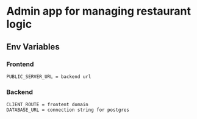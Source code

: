 # Admin app for managing restaurant logic

## Env Variables

### Frontend

```
PUBLIC_SERVER_URL = backend url
```

### Backend

```
CLIENT_ROUTE = frontent domain
DATABASE_URL = connection string for postgres
```
